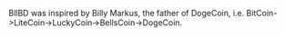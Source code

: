 BllBD was inspired by Billy Markus, the father of DogeCoin, i.e. BitCoin->LiteCoin->LuckyCoin->BellsCoin->DogeCoin.
